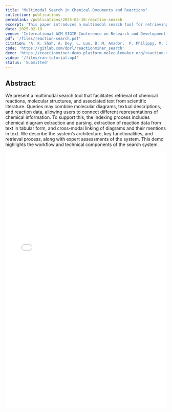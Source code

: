 ```yaml
---
title: "Multimodal Search in Chemical Documents and Reactions"
collection: publications
permalink: /publications/2025-02-18-reaction-search
excerpt: 'This paper introduces a multimodal search tool for retrieving chemical reactions, molecular structures, and associated text from scientific literature, linking visual and textual representations of chemical information.'
date: 2025-02-18
venue: 'International ACM SIGIR Conference on Research and Development in Information'
pdf: '/files/reaction-search.pdf'
citation: 'A. K. Shah, A. Dey, L. Luo, B. M. Amador,  P. Philippy, M. Zhong, S. Ouyang, D. M. Friday, D. Bianchi, N. Jackson, R. Zanibbi, and J. Han, "Multimodal Search in Chemical Documents and Reactions," submitted in Proceedings of the 48th International ACM SIGIR Conference on Research and Development in Information Retrieval, in SIGIR ’25. New York, NY, USA: Association for Computing Machinery, Jul. 2025'
code: 'https://gitlab.com/dprl/reactionminer_search'
demo: 'https://reactionminer-demo.platform.moleculemaker.org/reaction-miner'
video: '/files/rxn-tutorial.mp4'
status: 'Submitted'
---
```

<!--paperurl: '/files/reaction-search.pdf'-->

<!--in Proceedings of the-->
<!--48th International ACM SIGIR Conference on Research and Development in-->
<!--Information Retrieval, in SIGIR ’25. New York, NY, USA: Association for-->
<!--Computing Machinery, Jul. 2025'-->
<!--poster: '/files/MathDeck-poster.pdf'-->
## Abstract:
We present a multimodal search tool that facilitates retrieval of chemical
reactions, molecular structures, and associated text from scientific literature.
Queries may combine molecular diagrams, textual descriptions, and reaction data,
allowing users to connect different representations of chemical information. To
support this, the indexing process includes chemical diagram extraction and
parsing, extraction of reaction data from text in tabular form, and cross-modal
linking of diagrams and their mentions in text. We describe the system’s
architecture, key functionalities, and retrieval process, along with expert
assessments of the system. This demo highlights the workflow and technical
components of the search system.

<!--<iframe src="/files/MathDeck-poster.pdf" width="100%" height="500" frameborder="no" border="0" marginwidth="0" marginheight="0"></iframe>-->

<!--<br>-->

<iframe src="/files/reaction-search.pdf" width="100%" height="800" frameborder="no" border="0" marginwidth="0" marginheight="0"></iframe>

<!--<br>-->
<!--**.bib:**-->
<!---->
<!--```bib-->
<!--@inproceedings{10.1145/3539618.3591803,-->
<!--author = {Amador, Bryan and Langsenkamp, Matt and Dey, Abhisek and Shah, Ayush Kumar and Zanibbi, Richard},-->
<!--title = {Searching the ACL Anthology with Math Formulas and Text},                                         -->
<!--year = {2023},                                                                                             -->
<!--isbn = {9781450394086},                                                                                    -->
<!--publisher = {Association for Computing Machinery},                                                         -->
<!--address = {New York, NY, USA},                                                                             -->
<!--url = {https://doi.org/10.1145/3539618.3591803},                                                           -->
<!--doi = {10.1145/3539618.3591803},                                                                           -->
<!--booktitle = {Proceedings of the 46th International ACM SIGIR Conference on Research and Development in Information Retrieval},-->
<!--pages = {3110–3114},                                                                                       -->
<!--numpages = {5},                                                                                            -->
<!--keywords = {mathematical information retrieval (mir), multimodal retrieval, latex, pdf, math-aware search},-->
<!--location = {Taipei, Taiwan},                                                                               -->
<!--series = {SIGIR '23}-->
<!--}-->
<!--```-->

<!-- {% include iframe_holder.html url="/files/237-teaser.mp4" width="560" height="325" %} -->
